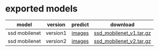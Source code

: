 # exported models

|model|version|predict|download|
|:---:|:-----:|:-----:|:------:|
|ssd mobilenet|version1|[images](https://github.com/hogbal/RUP/blob/master/tensorflow/object_detection/workspace/training_rup/exported-models/images/ssd_mobilenet_v1/README.md)|[ssd_mobilenet_v1.tar.gz](https://drive.google.com/file/d/1xFNny-hsneqKmmOBd0UahOAiUcKyTCP8/view?usp=sharing)|
|ssd mobilenet|version2|[images](https://github.com/hogbal/RUP/blob/master/tensorflow/object_detection/workspace/training_rup/exported-models/images/ssd_mobilenet_v2/README.md)|[ssd_mobilenet_v2.tar.gz](https://drive.google.com/file/d/1ZtxmWhN510vJrJ9fHKb7r6Hr2AvmkKBy/view?usp=sharing)|

